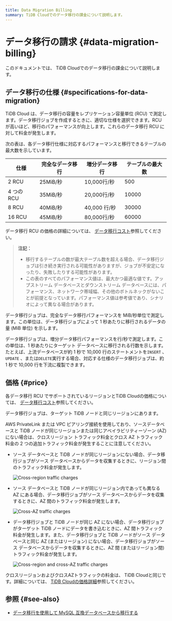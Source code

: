 ```yaml
---
title: Data Migration Billing
summary: TiDB Cloudでのデータ移行の課金について説明します。
---
```


# データ移行の請求 {#data-migration-billing}

このドキュメントでは、 TiDB Cloudでのデータ移行の課金について説明します。

## データ移行の仕様 {#specifications-for-data-migration}

TiDB Cloud は、データ移行の容量をレプリケーション容量単位 (RCU) で測定します。データ移行ジョブを作成するときに、適切な仕様を選択できます。RCU が高いほど、移行のパフォーマンスが向上します。これらのデータ移行 RCU に対して料金が発生します。

次の表は、各データ移行仕様に対応するパフォーマンスと移行できるテーブルの最大数を示しています。

| 仕様       | 完全なデータ移行 | 増分データ移行    | テーブルの最大数 |
| -------- | -------- | ---------- | -------- |
| 2 RCU    | 25MiB/秒  | 10,000行/秒  | 500      |
| 4 つの RCU | 35MiB/秒  | 20,000行/秒  | 10000    |
| 8 RCU    | 40MiB/秒  | 40,000 行/秒 | 30000    |
| 16 RCU   | 45MiB/秒  | 80,000行/秒  | 60000    |

データ移行 RCU の価格の詳細については、 [データ移行コスト](https://www.pingcap.com/tidb-dedicated-pricing-details/#dm-cost)参照してください。

> **注記：**
>
> -   移行するテーブルの数が最大テーブル数を超える場合、データ移行ジョブは引き続き実行される可能性がありますが、ジョブが不安定になったり、失敗したりする可能性があります。
> -   この表のすべてのパフォーマンス値は、最大かつ最適な値です。アップストリーム データベースとダウンストリーム データベースには、パフォーマンス、ネットワーク帯域幅、その他のボトルネックがないことが前提となっています。パフォーマンス値は参考値であり、シナリオによって異なる場合があります。

データ移行ジョブは、完全なデータ移行パフォーマンスを MiB/秒単位で測定します。この単位は、データ移行ジョブによって 1 秒あたりに移行されるデータの量 (MiB 単位) を示します。

データ移行ジョブは、増分データ移行パフォーマンスを行/秒で測定します。この単位は、1 秒あたりにターゲット データベースに移行される行数を示します。たとえば、上流データベースが約 1 秒で 10,000 行のステートメントを`INSERT` 、 `UPDATE` 、または`DELETE`実行する場合、対応する仕様のデータ移行ジョブは、約 1 秒で 10,000 行を下流に複製できます。

## 価格 {#price}

各データ移行 RCU でサポートされているリージョンとTiDB Cloudの価格については、 [データ移行コスト](https://www.pingcap.com/tidb-cloud-pricing-details/#dm-cost)参照してください。

データ移行ジョブは、ターゲット TiDB ノードと同じリージョンにあります。

AWS PrivateLink または VPC ピアリング接続を使用しており、ソースデータベースと TiDB ノードが同じリージョンまたは同じアベイラビリティーゾーン (AZ) にない場合は、クロスリージョン トラフィック料金とクロス AZ トラフィック料金の 2 つの追加トラフィック料金が発生することに注意してください。

-   ソース データベースと TiDB ノードが同じリージョンにない場合、データ移行ジョブがソース データベースからデータを収集するときに、リージョン間のトラフィック料金が発生します。

    ![Cross-region traffic charges](https://docs-download.pingcap.com/media/images/docs/tidb-cloud/dm-billing-cross-region-fees.png)

-   ソース データベースと TiDB ノードが同じリージョン内であっても異なる AZ にある場合、データ移行ジョブがソース データベースからデータを収集するときに、AZ 間のトラフィック料金が発生します。

    ![Cross-AZ traffic charges](https://docs-download.pingcap.com/media/images/docs/tidb-cloud/dm-billing-cross-az-fees.png)

-   データ移行ジョブと TiDB ノードが同じ AZ にない場合、データ移行ジョブがターゲット TiDB ノードにデータを書き込むときに、AZ 間トラフィック料金が発生します。また、データ移行ジョブと TiDB ノードがソース データベースと同じ AZ (またはリージョン) にない場合、データ移行ジョブがソース データベースからデータを収集するときに、AZ 間 (またはリージョン間) トラフィック料金が発生します。

    ![Cross-region and cross-AZ traffic charges](https://docs-download.pingcap.com/media/images/docs/tidb-cloud/dm-billing-cross-region-and-az-fees.png)

クロスリージョンおよびクロスAZトラフィックの料金は、 TiDB Cloudと同じです。詳細については、 [TiDB Cloudの価格詳細](https://www.pingcap.com/tidb-dedicated-pricing-details/)参照してください。

## 参照 {#see-also}

-   [データ移行を使用して MySQL 互換データベースから移行する](/tidb-cloud/migrate-from-mysql-using-data-migration.md)
